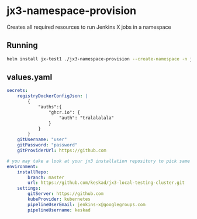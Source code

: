 # jx3-namespace-provision
Creates all required resources to run Jenkins X jobs in a namespace

Running
-------

```bash
helm install jx-test1 ./jx3-namespace-provision --create-namespace -n jx-test1 --values ./values.yaml
```

values.yaml
-----------

```yaml
secrets:
    registryDockerConfigJson: |
        {
            "auths":{
                "ghcr.io": {
                    "auth": "tralalalala"
                }
            }
        }
    gitUsername: "user"
    gitPassword: "password"
    gitProviderUrl: https://github.com

# you may take a look at your jx3 installation repository to pick same values
environment:
    installRepo:
        branch: master
        url: https://github.com/keskad/jx3-local-testing-cluster.git
    settings:
        gitServer: https://github.com
        kubeProvider: kubernetes
        pipelineUserEmail: jenkins-x@googlegroups.com
        pipelineUsername: keskad
```
